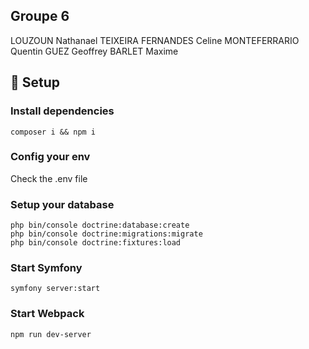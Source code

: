 ## Groupe 6

LOUZOUN Nathanael
TEIXEIRA FERNANDES Celine 
MONTEFERRARIO Quentin
GUEZ Geoffrey
BARLET Maxime

## 🏁 Setup 

### Install dependencies

```
composer i && npm i
```

### Config your env

Check the .env file

### Setup your database

```
php bin/console doctrine:database:create
php bin/console doctrine:migrations:migrate
php bin/console doctrine:fixtures:load
```

### Start Symfony

```
symfony server:start
```

### Start Webpack

```
npm run dev-server
```